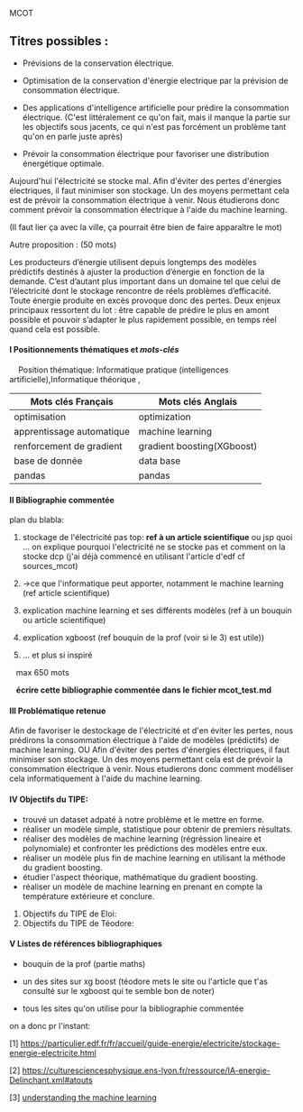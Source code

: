 MCOT

## Titres possibles :

- Prévisions de la conservation électrique.
  
- Optimisation de la conservation d'énergie electrique par la prévision de consommation électrique.
  
- Des applications d'intelligence artificielle pour prédire la consommation électrique. (C'est littéralement ce qu'on fait, mais il manque la partie sur les objectifs sous jacents, ce qui n'est pas forcément un problème tant qu'on en parle juste après)
  
- Prévoir la consommation électrique pour favoriser une distribution énergétique optimale.
  

Aujourd'hui l'électricité se stocke mal. Afin d'éviter des pertes d'énergies électriques, il faut minimiser son stockage. Un des moyens permettant cela est de prévoir la consommation électrique à venir. Nous étudierons donc comment prévoir la consommation électrique à l'aide du machine learning.

(Il faut lier ça avec la ville, ça pourrait être bien de faire apparaître le mot)

Autre proposition : (50 mots)

Les producteurs d’énergie utilisent depuis longtemps des modèles prédictifs destinés à ajuster la production d’énergie en fonction de la demande. C’est d’autant plus important dans un domaine tel que celui de l’électricité dont le stockage rencontre de réels problèmes d’efficacité. Toute énergie produite en excès provoque donc des pertes. Deux enjeux principaux ressortent du lot : être capable de prédire le plus en amont possible et pouvoir s’adapter le plus rapidement possible, en temps réel quand cela est possible.

#### I Positionnements thématiques et *mots-clés*

    Position thématique: Informatique pratique (intelligences artificielle),Informatique théorique ,

| Mots clés Français | Mots clés Anglais |
| --- | --- |
| optimisation | optimization |
| apprentissage automatique | machine learning |
| renforcement de gradient | gradient boosting(XGboost) |
| base de donnée | data base |
| pandas | pandas |

#### II Bibliographie commentée

plan du blabla:

1. stockage de l'électricité pas top: **ref à un article scientifique** ou jsp quoi ... on explique pourquoi l'electricité ne se stocke pas et comment on la stocke dcp (j'ai déjà commencé en utilisant l'article d'edf cf sources_mcot)
  
2. ->ce que l'informatique peut apporter, notamment le machine learning (ref article scientifique)
  
3. explication machine learning et ses différents modèles (ref à un bouquin ou article scientifique)
  
4. explication xgboost (ref bouquin de la prof (voir si le 3) est utile))
  
5. ... et plus si inspiré
  

   max 650 mots

   **écrire cette bibliographie commentée dans le fichier mcot_test.md**

#### III Problématique retenue

Afin de favoriser le destockage de l'électricité et d'en éviter les pertes, nous prédirons la consommation électrique à l'aide de modèles (prédictifs) de machine learning.
OU
Afin d'éviter des pertes d'énergies électriques, il faut minimiser son stockage. Un des moyens permettant cela est de prévoir la consommation électrique à
venir. Nous etudierons donc comment modéliser cela informatiquement à l'aide du machine learning.



#### IV Objectifs du TIPE:

 - trouvé un dataset adpaté à notre problème et le mettre en forme.
 - réaliser un modèle simple, statistique pour obtenir de premiers résultats.
 - réaliser des modèles de machine learning (régréssion lineaire et polynomiale) et confronter les prédictions des modèles entre eux.
 - réaliser un modèle plus fin de machine learning en utilisant la méthode du gradient boosting.
 - étudier l'aspect théorique, mathématique du gradient boosting.
 - réaliser un modèle de machine learning en prenant en compte la température extérieure  et conclure.
  
1. Objectifs du TIPE de Eloi:
2. Objectifs du TIPE de Téodore:
    


#### V Listes de références bibliographiques

- bouquin de la prof (partie maths)
  
- un des sites sur xg boost (téodore mets le site ou l'article que t'as consulté sur le xgboost qui te semble bon de noter)
  
- tous les sites qu'on utilise pour la bibliographie commentée
  

on a donc pr l'instant:

[1] https://particulier.edf.fr/fr/accueil/guide-energie/electricite/stockage-energie-electricite.html
  
[2] https://culturesciencesphysique.ens-lyon.fr/ressource/IA-energie-Delinchant.xml#atouts

[3] [understanding the machine learning  ](https://www.moogsoft.com/resources/aiops/white-paper/understanding-machine-learning)

